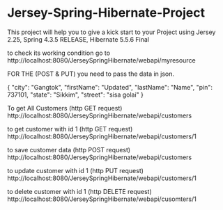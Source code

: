# Jersey-Spring-Hibernate-Project
This project will help you to give a kick start to your Project using Jersey 2.25, Spring 4.3.5 RELEASE, Hibernate 5.5.6 Final

to check its working condition go to http://localhost:8080/JerseySpringHibernate/webapi/myresource

FOR THE (POST & PUT) you need to pass the data in json.

{
  "city": "Gangtok",
  "firstName": "Updated",
  "lastName": "Name",
  "pin": 737101,
  "state": "Sikkim",
  "street": "sisa golai"
}

To get All Customers (http GET request) http://localhost:8080/JerseySpringHibernate/webapi/customers

to get customer with id 1 (http GET request) http://localhost:8080/JerseySpringHibernate/webapi/customers/1

to save customer data (http POST request) http://localhost:8080/JerseySpringHibernate/webapi/customers

to update customer with id 1 (http PUT request) http://localhost:8080/JerseySpringHibernate/webapi/customers/1

to delete customer with id 1 (http DELETE request) http://localhost:8080/JerseySpringHibernate/webapi/cusomters/1
